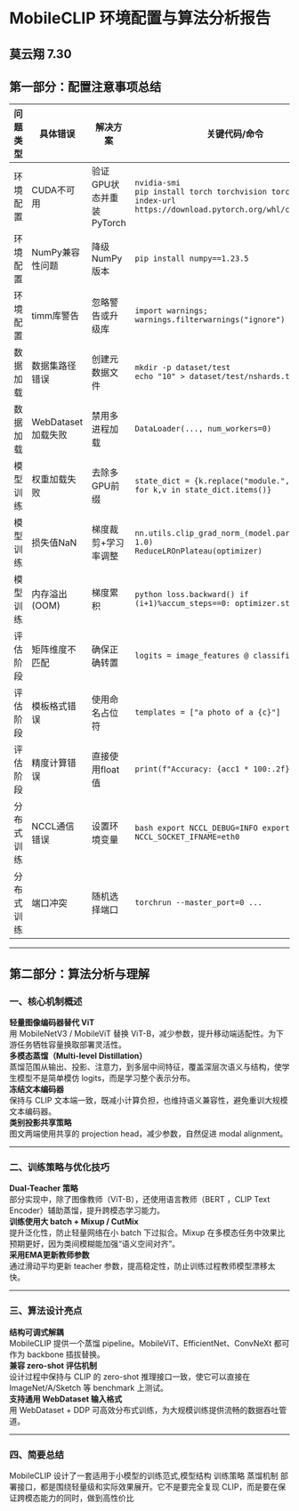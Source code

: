 # MobileCLIP 环境配置与算法分析报告
## 莫云翔 7.30

## 第一部分：配置注意事项总结

| 问题类型          | 具体错误                             | 解决方案                            | 关键代码/命令                             |
|-------------------------------|---------------------------------|---------------------------------|--------------------------------------|
| 环境配置          | CUDA不可用                         | 验证GPU状态并重装PyTorch               | `nvidia-smi` <br> `pip install torch torchvision torchaudio --index-url https://download.pytorch.org/whl/cu118` |
| 环境配置          | NumPy兼容性问题                    | 降级NumPy版本                        | `pip install numpy==1.23.5`                  |
| 环境配置          | timm库警告                        | 忽略警告或升级库                      | `import warnings; warnings.filterwarnings("ignore")` |
| 数据加载          | 数据集路径错误                     | 创建元数据文件                        | `mkdir -p dataset/test` <br> `echo "10" > dataset/test/nshards.txt` |
| 数据加载          | WebDataset加载失败                 | 禁用多进程加载                       | `DataLoader(..., num_workers=0)`               |
| 模型训练          | 权重加载失败                      | 去除多GPU前缀                        | `state_dict = {k.replace("module.", ""): v for k,v in state_dict.items()}` |
| 模型训练          | 损失值NaN                        | 梯度裁剪+学习率调整                   | `nn.utils.clip_grad_norm_(model.parameters(), 1.0)` <br> `ReduceLROnPlateau(optimizer)` |
| 模型训练          | 内存溢出(OOM)                    | 梯度累积                            | ```python loss.backward() if (i+1)%accum_steps==0: optimizer.step()``` |
| 评估阶段          | 矩阵维度不匹配                    | 确保正确转置                        | `logits = image_features @ classifier.t()`        |
| 评估阶段          | 模板格式错误                      | 使用命名占位符                       | `templates = ["a photo of a {c}"]`                  |
| 评估阶段          | 精度计算错误                      | 直接使用float值                      | `print(f"Accuracy: {acc1 * 100:.2f}%")`              |
| 分布式训练        | NCCL通信错误                     | 设置环境变量                        | ```bash export NCCL_DEBUG=INFO export NCCL_SOCKET_IFNAME=eth0``` |
| 分布式训练        | 端口冲突                         | 随机选择端口                       | `torchrun --master_port=0 ...`                     |

---

## 第二部分：算法分析与理解

### 一、核心机制概述  
**轻量图像编码器替代 ViT**  
用 MobileNetV3 / MobileViT 替换 ViT-B，减少参数，提升移动端适配性。为下游任务牺牲容量换取部署灵活性。  
**多模态蒸馏（Multi-level Distillation）**  
蒸馏范围从输出、投影、注意力，到多层中间特征，覆盖深层次语义与结构，使学生模型不是简单模仿 logits，而是学习整个表示分布。  
**冻结文本编码器**  
保持与 CLIP 文本端一致，既减小计算负担，也维持语义兼容性，避免重训大规模文本编码器。  
**类别投影共享策略**  
图文两端使用共享的 projection head，减少参数，自然促进 modal alignment。  

---

### 二、训练策略与优化技巧  
**Dual-Teacher 策略**  
部分实现中，除了图像教师（ViT-B），还使用语言教师（BERT ，CLIP Text Encoder）辅助蒸馏，提升跨模态学习能力。  
**训练使用大 batch + Mixup / CutMix**  
提升泛化性，防止轻量网络在小 batch 下过拟合。Mixup 在多模态任务中效果比预期更好，因为类间模糊能加强“语义空间对齐”。  
**采用EMA更新教师参数**  
通过滑动平均更新 teacher 参数，提高稳定性，防止训练过程教师模型漂移太快。  

---

### 三、算法设计亮点  
**结构可调式解耦**  
MobileCLIP 提供一个蒸馏 pipeline。MobileViT、EfficientNet、ConvNeXt 都可作为 backbone 插拔替换。  
**兼容 zero-shot 评估机制**  
设计过程中保持与 CLIP 的 zero-shot 推理接口一致，使它可以直接在 ImageNet/A/Sketch 等 benchmark 上测试。  
**支持通用 WebDataset 输入格式**  
用 WebDataset + DDP 可高效分布式训练，为大规模训练提供流畅的数据吞吐管道。  

---

### 四、简要总结  
MobileCLIP 设计了一套适用于小模型的训练范式,模型结构 训练策略 蒸馏机制 部署接口，都是围绕轻量级和实际效果展开。它不是要完全复现 CLIP，而是要在保证跨模态能力的同时，做到高性价比
